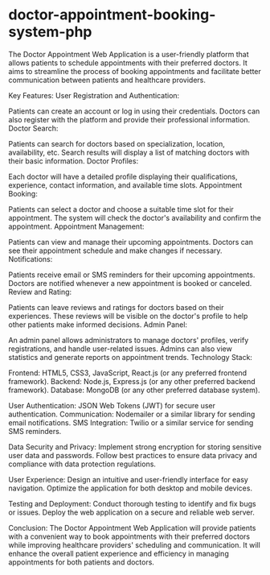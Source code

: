 # doctor-appointment-booking-system-php


The Doctor Appointment Web Application is a user-friendly platform that allows patients to schedule appointments with their preferred doctors. It aims to streamline the process of booking appointments and facilitate better communication between patients and healthcare providers.

Key Features:
User Registration and Authentication:

Patients can create an account or log in using their credentials.
Doctors can also register with the platform and provide their professional information.
Doctor Search:

Patients can search for doctors based on specialization, location, availability, etc.
Search results will display a list of matching doctors with their basic information.
Doctor Profiles:

Each doctor will have a detailed profile displaying their qualifications, experience, contact information, and available time slots.
Appointment Booking:

Patients can select a doctor and choose a suitable time slot for their appointment.
The system will check the doctor's availability and confirm the appointment.
Appointment Management:

Patients can view and manage their upcoming appointments.
Doctors can see their appointment schedule and make changes if necessary.
Notifications:

Patients receive email or SMS reminders for their upcoming appointments.
Doctors are notified whenever a new appointment is booked or canceled.
Review and Rating:

Patients can leave reviews and ratings for doctors based on their experiences.
These reviews will be visible on the doctor's profile to help other patients make informed decisions.
Admin Panel:

An admin panel allows administrators to manage doctors' profiles, verify registrations, and handle user-related issues.
Admins can also view statistics and generate reports on appointment trends.
Technology Stack:

Frontend: HTML5, CSS3, JavaScript, React.js (or any preferred frontend framework).
Backend: Node.js, Express.js (or any other preferred backend framework).
Database: MongoDB (or any other preferred database system).

User Authentication: JSON Web Tokens (JWT) for secure user authentication.
Communication: Nodemailer or a similar library for sending email notifications.
SMS Integration: Twilio or a similar service for sending SMS reminders.

Data Security and Privacy: Implement strong encryption for storing sensitive user data and passwords.
Follow best practices to ensure data privacy and compliance with data protection regulations.

User Experience: Design an intuitive and user-friendly interface for easy navigation.
Optimize the application for both desktop and mobile devices.

Testing and Deployment: Conduct thorough testing to identify and fix bugs or issues.
Deploy the web application on a secure and reliable web server.

Conclusion:
The Doctor Appointment Web Application will provide patients with a convenient way to book appointments with their preferred doctors while improving healthcare providers' scheduling and communication. It will enhance the overall patient experience and efficiency in managing appointments for both patients and doctors.
